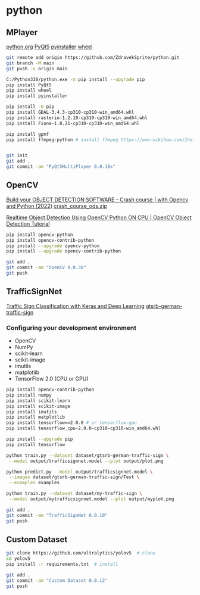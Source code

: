 # python

## MPlayer

[python.org](https://www.python.org/)
[PyQt5](https://pypi.org/project/PyQt5/)
[pyinstaller](https://pypi.org/project/pyinstaller/)
[wheel](https://pypi.org/project/wheel/)

```bash
git remote add origin https://github.com/ZdravekSprite/python.git
git branch -M main
git push -u origin main

C:/Python310/python.exe -m pip install --upgrade pip
pip install PyQt5
pip install wheel
pip install pyinstaller

pip install -U pip
pip install GDAL-3.4.3-cp310-cp310-win_amd64.whl
pip install rasterio-1.2.10-cp310-cp310-win_amd64.whl
pip install Fiona-1.8.21-cp310-cp310-win_amd64.whl

pip install gpmf
pip install ffmpeg-python # install ffmpeg https://www.wikihow.com/Install-FFmpeg-on-Windows


git init
git add .
git commit -am "PyQt5MultiPlayer 0.0.18x"
```

## OpenCV

[Build your OBJECT DETECTION SOFTWARE - Crash course | with Opencv and Python (2022)](https://www.youtube.com/watch?v=bUoWTPaKUi4)
[crash_course_ods.zip](https://pysource.com/download/crash_course_ods.zip)

[Realtime Object Detection Using OpenCV Python ON CPU | OpenCV Object Detection Tutorial](https://www.youtube.com/watch?v=hVavSe60M3g)

```bash
pip install opencv-python
pip install opencv-contrib-python
pip install --upgrade opencv-python
pip install --upgrade opencv-contrib-python

git add .
git commit -am "OpenCV 0.0.30"
git push
```

## TrafficSignNet

[Traffic Sign Classification with Keras and Deep Learning](https://pyimagesearch.com/2019/11/04/traffic-sign-classification-with-keras-and-deep-learning/)
[gtsrb-german-traffic-sign](https://www.kaggle.com/meowmeowmeowmeowmeow/gtsrb-german-traffic-sign/)

### Configuring your development environment

- OpenCV
- NumPy
- scikit-learn
- scikit-image
- imutils
- matplotlib
- TensorFlow 2.0 (CPU or GPU) [](https://www.tensorflow.org/install/pip#windows)

```bash
pip install opencv-contrib-python
pip install numpy
pip install scikit-learn
pip install scikit-image
pip install imutils
pip install matplotlib
pip install tensorflow==2.0.0 # or tensorflow-gpu
pip install tensorflow_cpu-2.9.0-cp310-cp310-win_amd64.whl

pip install --upgrade pip
pip install tensorflow

python train.py --dataset dataset/gtsrb-german-traffic-sign \
 --model output/trafficsignnet.model --plot output/plot.png

python predict.py --model output/trafficsignnet.model \
 --images dataset/gtsrb-german-traffic-sign/Test \
 --examples examples

python train.py --dataset dataset/my-traffic-sign \
 --model output/mytrafficsignnet.model --plot output/myplot.png

git add .
git commit -am "TrafficSignNet 0.0.10"
git push
```

## Custom Dataset

[](https://blog.paperspace.com/train-yolov5-custom-data)

```bash
git clone https://github.com/ultralytics/yolov5  # clone
cd yolov5
pip install -r requirements.txt  # install

git add .
git commit -am "Custom Dataset 0.0.12"
git push
```
